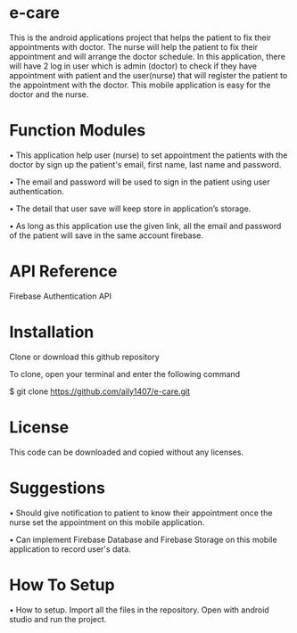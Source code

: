 # e-care

This is the android applications project that helps the patient to fix their appointments with doctor. The nurse will help the patient to fix their appointment and will arrange the doctor schedule. In this application, there will have 2 log in user which is admin (doctor) to check if they have appointment with patient and the user(nurse) that will register the patient to the appointment with the doctor. This mobile application is easy for the doctor and the nurse.


# Function Modules

•	This application help user (nurse) to set appointment the patients with the doctor by sign up the patient's email, first name, last name and password.

•	The email and password will be used to sign in the patient using user authentication.

•	The detail that user save will keep store in application’s storage.

•	As long as this application use the given link, all the email and password of the patient will save in the same account firebase.


# API Reference

Firebase Authentication API


# Installation

Clone or download this github repository

To clone, open your terminal and enter the following command

$ git clone https://github.com/aily1407/e-care.git


# License

This code can be downloaded and copied without any licenses.


# Suggestions

• Should give notification to patient to know their appointment once the nurse set the appointment on this mobile application.

• Can implement Firebase Database and Firebase Storage on this mobile application to record user's data.


# How To Setup

• How to setup. Import all the files in the repository. Open with android studio and run the project.
